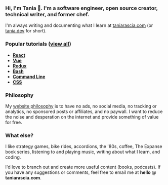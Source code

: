 ### Hi, I'm Tania 👋. I'm a software engineer, open source creator, technical writer, and former chef. 

I'm always writing and documenting what I learn at [taniarascia.com](https://www.taniarascia.com/) (or [tania.dev](https://tania.dev) for short). 

### Popular tutorials ([view all](https://www.taniarascia.com/guides))

- [**React**](https://www.taniarascia.com/getting-started-with-react/)
- [**Vue**](https://www.taniarascia.com/getting-started-with-vue/)
- [**Redux**](https://www.taniarascia.com/redux-react-guide/)
- [**Bash**](https://www.taniarascia.com/how-to-create-and-use-bash-scripts/)
- [**Command Line**](https://www.taniarascia.com/how-to-use-the-command-line-for-apple-macos-and-linux)
- [**CSS**](https://www.taniarascia.com/overview-of-css-concepts/)

### Philosophy

My [website philosophy](https://www.taniarascia.com/philosophy/) is to have no ads, no social media, no tracking or analytics, no sponsored posts or affiliates, and no paywall. I want to reduce the noise and desperation on the internet and provide something of value for free.

### What else?

I like strategy games, bike rides, accordions, the '80s, coffee, The Expanse book series, listening to and playing music, writing about what I learn, and coding.

I'd love to branch out and create more useful content (books, podcasts). If you have any suggestions or comments, feel free to email me at **hello** @ **taniarascia.com**.
